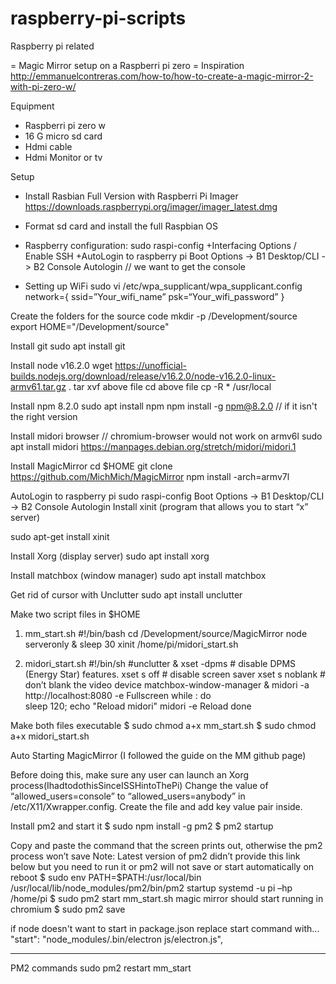 # raspberry-pi-scripts
Raspberry pi related

= Magic Mirror setup on a Raspberri pi zero = 
Inspiration
http://emmanuelcontreras.com/how-to/how-to-create-a-magic-mirror-2-with-pi-zero-w/

Equipment
- Raspberri pi zero w
- 16 G micro sd card
- Hdmi cable
- Hdmi Monitor or tv

Setup 
- Install Rasbian Full Version with Raspberri Pi Imager
https://downloads.raspberrypi.org/imager/imager_latest.dmg

- Format sd card and install the full Raspbian OS 

- Raspberry configuration: sudo raspi-config
+Interfacing Options / Enable SSH
+AutoLogin to raspberry pi
   Boot Options -> B1 Desktop/CLI -> B2 Console Autologin // we want to get the console

- Setting up WiFi
sudo vi /etc/wpa_supplicant/wpa_supplicant.config
network={
ssid=”Your_wifi_name”
psk=“Your_wifi_password”
}

Create the folders for the source code
mkdir -p /Development/source 
export HOME="/Development/source"

Install git
sudo apt install git

Install node v16.2.0
wget https://unofficial-builds.nodejs.org/download/release/v16.2.0/node-v16.2.0-linux-armv61.tar.gz .
tar xvf above file
cd above file
cp -R * /usr/local

Install npm 8.2.0
sudo apt install npm 
npm install -g npm@8.2.0 // if it isn't the right version

Install midori browser // chromium-browser would not work on armv6l
sudo apt install midori
https://manpages.debian.org/stretch/midori/midori.1

Install MagicMirror
cd $HOME
git clone https://github.com/MichMich/MagicMirror
npm install -arch=armv7l

AutoLogin to raspberry pi
sudo raspi-config
 Boot Options -> B1 Desktop/CLI -> B2 Console Autologin
Install xinit (program that allows you to start “x” server)

sudo apt-get install xinit

Install Xorg (display server)
sudo apt install xorg

Install matchbox (window manager)
sudo apt install matchbox

Get rid of cursor with Unclutter
sudo apt install unclutter

Make two script files in $HOME
1. mm_start.sh 
#!/bin/bash
cd /Development/source/MagicMirror
node serveronly &
sleep 30
xinit /home/pi/midori_start.sh

2. midori_start.sh
#!/bin/sh
#unclutter &
xset -dpms # disable DPMS (Energy Star) features.
xset s off # disable screen saver
xset s noblank # don’t blank the video device
matchbox-window-manager &
midori -a http://localhost:8080 -e Fullscreen
while :
do  
    sleep 120;
    echo "Reload midori"
    midori -e Reload
done 

Make both files executable
$ sudo chmod a+x mm_start.sh
$ sudo chmod a+x midori_start.sh

Auto Starting MagicMirror (I followed the guide on the MM github page) 

Before doing this, make sure any user can launch an Xorg process(IhadtodothisSinceISSHintoThePi)
Change the value of “allowed_users=console” to “allowed_users=anybody” in /etc/X11/Xwrapper.config.
Create the file and add key value pair inside. 

Install pm2 and start it
$ sudo npm install -g pm2
$ pm2 startup

Copy and paste the command that the screen prints out, otherwise the pm2 process won’t save
Note: Latest version of pm2 didn’t provide this link below but you need to run it or pm2 will not save or start automatically on reboot
$ sudo env PATH=$PATH:/usr/local/bin /usr/local/lib/node_modules/pm2/bin/pm2 startup systemd -u pi –hp /home/pi
$ sudo pm2 start mm_start.sh
magic mirror should start running in chromium
$ sudo pm2 save

if node doesn't want to start in package.json replace start command with...
"start": "node_modules/.bin/electron js/electron.js",

--- 
PM2 commands
sudo pm2 restart mm_start
